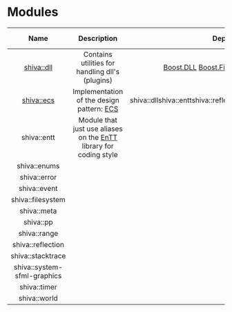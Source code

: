 # Modules

| Name | Description | Dependancies | Header-Only | Plugins | Script | Authors | Contributors |
| :---: | :---: | :---: | :---: | :---: | :---: | :---: | :---: |
| [shiva::dll](shiva-dll.md) | Contains utilities for handling dll's \(plugins\) | [Boost.DLL](https://github.com/boostorg/dll) [Boost.Filesystem](https://github.com/boostorg/filesystem) shiva::filesystem |     ✅ |     ❌ |    ❌ | [Milerius](https://github.com/Milerius) | [     Doom](https://github.com/Doom) |
| [shiva::ecs](shiva-ecs.md) | Implementation of the design pattern: [ECS](https://en.wikipedia.org/wiki/Entity–component–system) | shiva::dllshiva::enttshiva::reflectionshiva::rangeshiva::event[EASTL](https://github.com/electronicarts/EASTL) |     ✅ |     ❌ |    ❌ |  |  |
| shiva::entt | Module that just use aliases on the [EnTT](https://github.com/skypjack/entt) library for coding style |  |     ✅ |     ❌ |    ❌ |  |  |
| shiva::enums |  |  |     ✅ |     ❌ |    ❌ |  |  |
| shiva::error |  |  |     ✅ |     ❌ |    ❌ |  |  |
| shiva::event |  |  |     ✅ |     ❌ |    ❌ |  |  |
| shiva::filesystem |  |  |     ✅ |     ❌ |    ❌ |  |  |
| shiva::meta |  |  |     ✅ |     ❌ |    ❌ |  |  |
| shiva::pp |  |  |     ✅ |     ❌ |    ❌ |  |  |
| shiva::range |  |  |     ✅ |     ❌ |    ❌ |  |  |
| shiva::reflection |  |  |     ✅ |     ❌ |    ❌ |  |  |
| shiva::stacktrace |  |  |     ✅ |     ❌ |    ❌ |  |  |
| shiva::system-sfml-graphics |  |  |     ❌ |     ✅ |    ❌ |  |  |
| shiva::timer |  |  |     ✅ |     ❌ |    ❌ |  |  |
| shiva::world |  |  |     ✅ |     ❌ |    ❌ |  |  |

